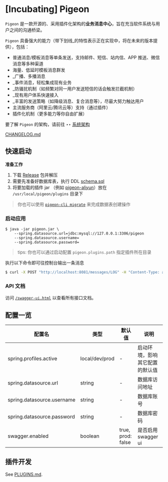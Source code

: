# [Incubating] Pigeon

`Pigeon` 是一款开源的、采用插件化架构的**业务消息中心**，旨在充当软件系统与用户之间的沟通桥梁。

`Pigeon` 具备强大的能力（带下划线_的特性表示正在实现中，将在未来的版本提供），包括：
- 普通消息/模板消息等单条发送，支持邮件、短信、站内信、APP 推送、微信消息等多种渠道
- 海量、低延时模板消息群发
- _广播、多播消息
- _事件消息，轻松集成现有业务
- _防骚扰机制（如频繁对同一用户发送短信的话会触发拦截机制）
- _现有用户体系快速接入
- _丰富的发送策略（如降级消息、复合消息等），尽最大努力触达用户
- 主流服务商（阿里云/腾讯云等）支持（通过插件）
- 插件化机制（更多能力等你自由扩展）

要了解 `Pigeon` 的架构，请前往 ‣‣ [系统架构](docs/Arch.md)

[CHANGELOG.md](./CHANGELOG.md)

## 快速启动

**准备工作**

1. 下载 [Release](https://github.com/pigeon-cp/pigeon/releases) 包并解压
2. 需要先准备好数据库表，执行 DDL [schema.sql](./docs/schema.sql)
3. 将要加载的插件 jar （例如 [pigeon-aliyun](https://github.com/pigeon-cp/pigeon-aliyun)）放在 `/usr/local/pigeon/plugins` 目录下

> 你也可以使用 [`pigeon-cli migrate`](https://github.com/pigeon-cp/pigeon-cli#migrate-db) 来完成数据表创建操作

### 启动应用

```shell
$ java -jar pigeon.jar \
    --spring.datasource.url=jdbc:mysql://127.0.0.1:3306/pigeon
    --spring.datasource.username=
    --spring.datasource.password=
```

> tips: 你也可以通过启动配置 `pigeon.plugins.path` 指定插件所在目录

执行以下命令即可往控制台输出一条消息

```bash
$ curl -X POST "http://localhost:8081/messages/LOG" -H "Content-Type: application/json" -d '{"channel": "PIGEON", "content": "hello pigeon", "target": "taccisum", "title": "demo"}'
```

### API 文档

访问 [`/swagger-ui.html`](http://127.0.0.1:8081/swagger-ui.html) 以查看所有接口文档。
 
## 配置一览 

|**配置名**|**类型**|**默认值**|**说明**|
| -- | -- | -- | -- |
|spring.profiles.active|local/dev/prod|-|启动环境，影响其它配置的默认值|
|spring.datasource.url|string|-|数据库访问地址|
|spring.datasource.username|string|-|数据库账号|
|spring.datasource.password|string|-|数据库密码|
|swagger.enabled|boolean|true, prod: false|是否启用 swagger ui|

## 插件开发

See [PLUGINS.md](./PLUGINS.md).
 
